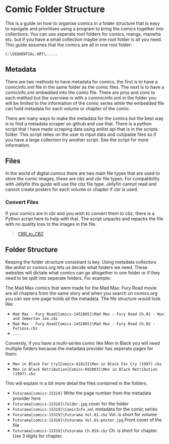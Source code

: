 # Comic Folder Structure
This is a guide on how to organise comics in a folder structure that is easy to navigate and prioritises using a program to bring the comics together into collections. You can use seperate root folders for comics, manga, manwha etc. but if you have a small collection maybe one root folder is all you need. This guide assumes that the comics are all in one root folder:

`C:\SEQUENTIAL-ART\.....`
## Metadata
There are two methods to have metadata for comics, the first is to have a comicinfo.xml file in the same folder as the comic files. The next is to have a comicinfo.xml embedded into the comic file. There are pros and cons to each method but the overview is with a commicinfo.xml in the folder you will be limited to the information of the comic series while the embedded file can hold metadata for each volume or chapter of the comic.

There are many ways to make the metadata for the comics but the best way is to find a metadata scraper on github and use that. There is a python script that I have made scraping data using anilist api that is in the scripts folder. This script relies on the user to input data and cut/paste files so if you have a large collection try another script. See the script for more information.
## Files
In the world of digital comics there are two main file types that are used to store the comic images, these are cbz and cbr file types. For compatibility with Jellyfin this guide will use the cbz file type. Jellyfin cannot read and cannot create posters for each volume or chapter if cbr is used.
### Convert Files
If your comics are in cbr and you wish to convert them to cbz, there is a Python script here to help with that. The script unpacks and repacks the file with no quality loss to the images in the file.
> [CBR_to_CBZ](Scripts/CBR_to_CBZ/start.py)
## Folder Structure
Keeping the folder structure consistant is key. Using metadata collectors like anilist or comics.org lets us decide what folders we need. These websites will dictate what comics can go altogether in one folder or if they need to be split into seperate folders. For example:

The Mad Max comics that were made for the Mad Max: Fury Road movie are all chapters from the same story and when you search on comics.org you can see one page holds all the metadata. The file structure would look like:

* `Mad Max - Fury Road[Comics-1452865]\Mad Max - Fury Road Ch.01 - Nux and Immortan Joe.cbz`
* `Mad Max - Fury Road[Comics-1452865]\Mad Max - Fury Road Ch.02 - Furiosa.cbz`
* `....`

Conversly, if you have a multi-series comic like Men in Black you will need multiple folders because the metadata provider has seperate pages for them:

* `Men in Black Far Cry[Comics-81813]\Men in Black Far Cry (1997).cbz`
* `Men in Black Retribution[Comics-692003]\Men in Black Retribution (1997).cbz`

This will explain in a bit more detail the files contained in the folders.

* `Futurama[comics-15319]` Write the page number from the metadata provider here
* `Futurama[comics-15319]\folder.jpg` cover for the folder
* `Futurama[comics-15319]\ComicInfo.xml` metadata for the comic series
* `Futurama[comics-15319]\Futurama Vol.01.cbz` Vol. is short for volume
* `Futurama[comics-15319]\Futurama Vol.01-poster.jpg` Front cover of the file
* `Futurama[comics-15319]\Futurama Ch.059.cbz` Ch. is short for chapter. Use 3 digits for chapter.


